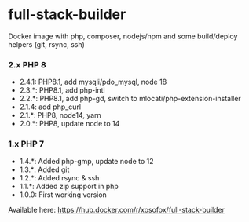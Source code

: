 # full-stack-builder

Docker image with php, composer, nodejs/npm and some build/deploy helpers (git, rsync, ssh)

### 2.x PHP 8

* 2.4.1: PHP8.1, add mysqli/pdo_mysql, node 18
* 2.3.*: PHP8.1, add php-intl
* 2.2.*: PHP8.1, add php-gd, switch to mlocati/php-extension-installer
* 2.1.4: add php_curl
* 2.1.*: PHP8, node14, yarn
* 2.0.*: PHP8, update node to 14

### 1.x PHP 7

* 1.4.*: Added php-gmp, update node to 12
* 1.3.*: Added git
* 1.2.*: Added rsync & ssh
* 1.1.*: Added zip support in php
* 1.0.0: First working version

Available here: https://hub.docker.com/r/xosofox/full-stack-builder

